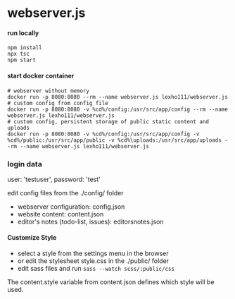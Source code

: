 # webserver.js

#### run locally
    npm install
    npx tsc
    npm start
#### start docker container
    # webserver without memory
    docker run -p 8080:8080 --rm --name webserver.js lexho111/webserver.js
    # custom config from config file
    docker run -p 8080:8080 -v %cd%/config:/usr/src/app/config --rm --name webserver.js lexho111/webserver.js
    # custom config, persistent storage of public static content and uploads
    docker run -p 8080:8080 -v %cd%/config:/usr/src/app/config -v %cd%/public:/usr/src/app/public -v %cd%\uploads:/usr/src/app/uploads --rm --name webserver.js lexho111/webserver.js

### login data
user: 'testuser', password: 'test'

edit config files from the ./config/ folder
- webserver configuration: config.json
- website content: content.json
- editor's notes (todo-list, issues): editorsnotes.json

#### Customize Style
- select a style from the settings menu in the browser
- or edit the stylesheet style.css in the ./public/ folder
- edit sass files and run ```sass --watch scss/:public/css```

The content.style variable from content.json defines which style will be used.